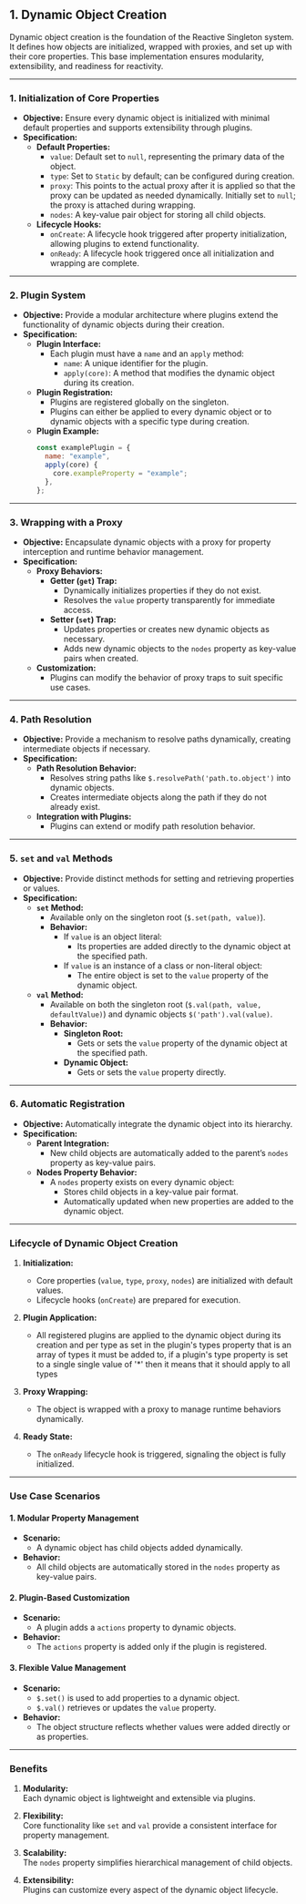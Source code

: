 ## **1. Dynamic Object Creation**

Dynamic object creation is the foundation of the Reactive Singleton system. It defines how objects are initialized, wrapped with proxies, and set up with their core properties. This base implementation ensures modularity, extensibility, and readiness for reactivity.

---

### **1. Initialization of Core Properties**
- **Objective:** Ensure every dynamic object is initialized with minimal default properties and supports extensibility through plugins.
- **Specification:**
  - **Default Properties:**
    - `value`: Default set to `null`, representing the primary data of the object.
    - `type`: Set to `Static` by default; can be configured during creation.
    - `proxy`: This points to the actual proxy after it is applied so that the proxy can be updated as needed dynamically. Initially set to `null`; the proxy is attached during wrapping.
    - `nodes`: A key-value pair object for storing all child objects.
  - **Lifecycle Hooks:**
    - `onCreate`: A lifecycle hook triggered after property initialization, allowing plugins to extend functionality.
    - `onReady`: A lifecycle hook triggered once all initialization and wrapping are complete.

---

### **2. Plugin System**
- **Objective:** Provide a modular architecture where plugins extend the functionality of dynamic objects during their creation.
- **Specification:**
  - **Plugin Interface:**
    - Each plugin must have a `name` and an `apply` method:
      - `name`: A unique identifier for the plugin.
      - `apply(core)`: A method that modifies the dynamic object during its creation.
  - **Plugin Registration:**
    - Plugins are registered globally on the singleton.
    - Plugins can either be applied to every dynamic object or to dynamic objects with a specific type during creation.
  - **Plugin Example:**
    ```javascript
    const examplePlugin = {
      name: "example",
      apply(core) {
        core.exampleProperty = "example";
      },
    };
    ```

---

### **3. Wrapping with a Proxy**
- **Objective:** Encapsulate dynamic objects with a proxy for property interception and runtime behavior management.
- **Specification:**
  - **Proxy Behaviors:**
    - **Getter (`get`) Trap:**
      - Dynamically initializes properties if they do not exist.
      - Resolves the `value` property transparently for immediate access.
    - **Setter (`set`) Trap:**
      - Updates properties or creates new dynamic objects as necessary.
      - Adds new dynamic objects to the `nodes` property as key-value pairs when created.
  - **Customization:**
    - Plugins can modify the behavior of proxy traps to suit specific use cases.

---

### **4. Path Resolution**
- **Objective:** Provide a mechanism to resolve paths dynamically, creating intermediate objects if necessary.
- **Specification:**
  - **Path Resolution Behavior:**
    - Resolves string paths like `$.resolvePath('path.to.object')` into dynamic objects.
    - Creates intermediate objects along the path if they do not already exist.
  - **Integration with Plugins:**
    - Plugins can extend or modify path resolution behavior.

---

### **5. `set` and `val` Methods**
- **Objective:** Provide distinct methods for setting and retrieving properties or values.
- **Specification:**
  - **`set` Method:**
    - Available only on the singleton root (`$.set(path, value)`).
    - **Behavior:**
      - If `value` is an object literal:
        - Its properties are added directly to the dynamic object at the specified path.
      - If `value` is an instance of a class or non-literal object:
        - The entire object is set to the `value` property of the dynamic object.
  - **`val` Method:**
    - Available on both the singleton root (`$.val(path, value, defaultValue)`) and dynamic objects `$('path').val(value)`.
    - **Behavior:**
      - **Singleton Root:**
        - Gets or sets the `value` property of the dynamic object at the specified path.
      - **Dynamic Object:**
        - Gets or sets the `value` property directly.

---

### **6. Automatic Registration**
- **Objective:** Automatically integrate the dynamic object into its hierarchy.
- **Specification:**
  - **Parent Integration:**
    - New child objects are automatically added to the parent’s `nodes` property as key-value pairs.
  - **Nodes Property Behavior:**
    - A `nodes` property exists on every dynamic object:
      - Stores child objects in a key-value pair format.
      - Automatically updated when new properties are added to the dynamic object.

---

### **Lifecycle of Dynamic Object Creation**

1. **Initialization:**
   - Core properties (`value`, `type`, `proxy`, `nodes`) are initialized with default values.
   - Lifecycle hooks (`onCreate`) are prepared for execution.

2. **Plugin Application:**
   - All registered plugins are applied to the dynamic object during its creation and per type as set in the plugin's types property that is an array of types it must be added to, if a plugin's type property is set to a single single value of '*' then it means that it should apply to all types

3. **Proxy Wrapping:**
   - The object is wrapped with a proxy to manage runtime behaviors dynamically.

4. **Ready State:**
   - The `onReady` lifecycle hook is triggered, signaling the object is fully initialized.

---

### **Use Case Scenarios**

#### **1. Modular Property Management**
- **Scenario:**
  - A dynamic object has child objects added dynamically.
- **Behavior:**
  - All child objects are automatically stored in the `nodes` property as key-value pairs.

#### **2. Plugin-Based Customization**
- **Scenario:**
  - A plugin adds a `actions` property to dynamic objects.
- **Behavior:**
  - The `actions` property is added only if the plugin is registered.

#### **3. Flexible Value Management**
- **Scenario:**
  - `$.set()` is used to add properties to a dynamic object.
  - `$.val()` retrieves or updates the `value` property.
- **Behavior:**
  - The object structure reflects whether values were added directly or as properties.

---

### **Benefits**

1. **Modularity:**  
   Each dynamic object is lightweight and extensible via plugins.

2. **Flexibility:**  
   Core functionality like `set` and `val` provide a consistent interface for property management.

3. **Scalability:**  
   The `nodes` property simplifies hierarchical management of child objects.

4. **Extensibility:**  
   Plugins can customize every aspect of the dynamic object lifecycle.
